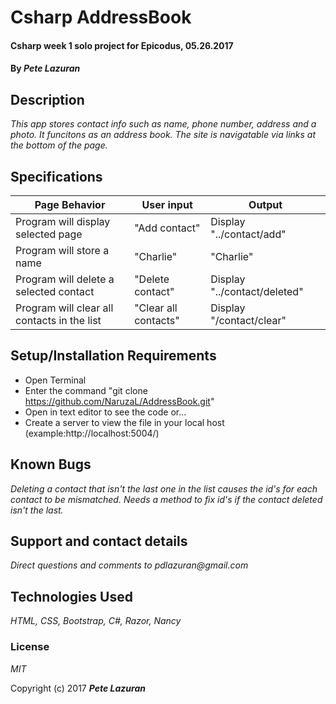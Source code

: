 # Csharp AddressBook

#### Csharp week 1 solo project for Epicodus, 05.26.2017

#### By _**Pete Lazuran**_

## Description

_This app stores contact info such as name, phone number, address and a photo. It funcitons as an address book. The site is navigatable via links at the bottom of the page._

## Specifications

| Page Behavior | User input | Output |
|---------------|------------|--------|
|Program will display selected page|"Add contact"|Display "../contact/add"|
|Program will store a name|"Charlie"|"Charlie"|
|Program will delete a selected contact |"Delete contact"|Display "../contact/deleted"|
|Program will clear all contacts in the list|"Clear all contacts"|Display "/contact/clear"

## Setup/Installation Requirements

* Open Terminal
* Enter the command "git clone https://github.com/NaruzaL/AddressBook.git"
* Open in text editor to see the code or...
* Create a server to view the file in your local host (example:http://localhost:5004/)


## Known Bugs

_Deleting a contact that isn't the last one in the list causes the id's for each contact to be mismatched. Needs a method to fix id's if the contact deleted isn't the last._

## Support and contact details

_Direct questions and comments to pdlazuran@gmail.com_

## Technologies Used

_HTML, CSS, Bootstrap, C#, Razor, Nancy_

### License

*MIT*

Copyright (c) 2017 **_Pete Lazuran_**
